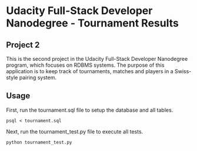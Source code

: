 # Udacity Full-Stack Developer Nanodegree - Tournament Results

## Project 2
This is the second project in the Udacity Full-Stack Developer Nanodegree program, which focuses on RDBMS systems.
The purpose of this application is to keep track of tournaments, matches and players in a Swiss-style pairing system.

## Usage
First, run the tournament.sql file to setup the database and all tables.

```
psql < tournament.sql
```

Next, run the tournament_test.py file to execute all tests.

```
python tournament_test.py
```
